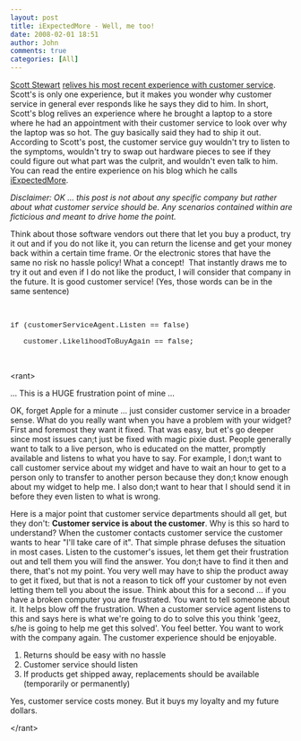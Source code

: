 ```yaml
---
layout: post
title: iExpectedMore - Well, me too!
date: 2008-02-01 18:51
author: John
comments: true
categories: [All]
---
```

<P><A href="http://www.dotnetjunkies.com/WebLog/sstewart/default.aspx">Scott Stewart</A> <A href="http://www.dotnetjunkies.com/WebLog/sstewart/archive/2005/09/25/132927.aspx">relives his most recent experience with customer service</A>. Scott's is only one experience, but it makes you wonder why customer service in general ever responds&nbsp;like he says they did to him. In short, Scott's blog relives an experience where he brought a laptop to a store where he had an appointment with their customer service to look over why the laptop was so hot. The guy basically said they had to ship it out. According to Scott's post, the customer service guy wouldn't try to listen to the symptoms, wouldn't try to swap out hardware pieces to see if they could figure out what part was the culprit, and wouldn't even talk to him. You can read the entire experience on his blog which he calls <A href="http://www.dotnetjunkies.com/WebLog/sstewart/archive/2005/09/25/132927.aspx">iExpectedMore</A>.</P> <P><EM>Disclaimer: OK ... this post is not about any specific company but rather about what customer service should be. Any scenarios contained within are ficticious and meant to drive home the point.</EM></P> <P>Think about those software vendors out there that let you buy a product, try it out and if you do not like it, you can return the license and get your money back within a certain time frame. Or the electronic stores that have the same no risk no hassle policy! What a concept!&nbsp; That instantly draws me to try it out and even if I do not like the product, I will consider that company in the future. It is good customer service! (Yes, those words can be in the same sentence)</P> <P>&nbsp;</P> <P><FONT face="Courier New" size=2>if (customerServiceAgent.Listen == false)</FONT></P> <P><FONT face="Courier New" size=2>&nbsp;&nbsp;&nbsp;customer.LikelihoodToBuyAgain == false;</FONT></P> <P>&nbsp;</P> <P>&lt;rant&gt;</P> <P>... This is a HUGE frustration point of mine ... </P> <P>OK, forget Apple for a minute ... just consider customer service in a broader sense. What do you really want when you have a problem with your widget? First and foremost they want it fixed. That was easy, but et's go deeper since most issues can;t just be fixed with magic pixie dust. People generally want to talk to a live person, who is&nbsp;educated on the matter,&nbsp;promptly available and listens to what you have to say. For example, I don;t want to call customer service about my widget and have to wait an hour to get to a person only to transfer to another person because they don;t know enough about my widget to help me. I also don;t want to hear that I should send it in before they even listen to what is wrong. </P> <P>Here is a major point that customer service departments should all get, but they don't: <STRONG>Customer service is about the customer</STRONG>. Why is this so hard to understand? When the customer contacts customer service the customer wants to hear "I'll take care of it". That simple phrase defuses the situation in most cases. Listen to the customer's issues, let them get their frustration out and tell them you will find the answer. You don;t have to find it then and there, that's not my point. You very well may have to ship the product away to get it fixed, but that is not a reason to tick off your customer by not even letting them tell you about the issue. Think about this for a second ... if you have a broken computer you are frustrated. You want to tell someone about it. It helps blow off the frustration. When a customer service agent listens to this and says here is what we're going to do to solve this you think 'geez, s/he is going to help me get this solved'. You feel better. You want to work with the company again. The customer experience should be enjoyable.</P> <OL> <LI>Returns should be easy with no hassle <LI>Customer service should listen <LI>If products get shipped away, replacements should be available (temporarily or permanently)</LI></OL> <P>Yes, customer service costs money. But it buys my loyalty and my future dollars.</P> <P>&lt;/rant&gt;</P>

